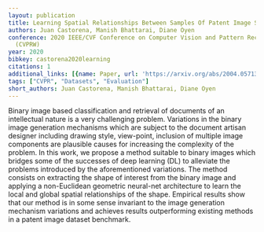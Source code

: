 ```yaml
---
layout: publication
title: Learning Spatial Relationships Between Samples Of Patent Image Shapes
authors: Juan Castorena, Manish Bhattarai, Diane Oyen
conference: 2020 IEEE/CVF Conference on Computer Vision and Pattern Recognition Workshops
  (CVPRW)
year: 2020
bibkey: castorena2020learning
citations: 1
additional_links: [{name: Paper, url: 'https://arxiv.org/abs/2004.05713'}]
tags: ["CVPR", "Datasets", "Evaluation"]
short_authors: Juan Castorena, Manish Bhattarai, Diane Oyen
---
```

Binary image based classification and retrieval of documents of an
intellectual nature is a very challenging problem. Variations in the binary
image generation mechanisms which are subject to the document artisan designer
including drawing style, view-point, inclusion of multiple image components are
plausible causes for increasing the complexity of the problem. In this work, we
propose a method suitable to binary images which bridges some of the successes
of deep learning (DL) to alleviate the problems introduced by the
aforementioned variations. The method consists on extracting the shape of
interest from the binary image and applying a non-Euclidean geometric
neural-net architecture to learn the local and global spatial relationships of
the shape. Empirical results show that our method is in some sense invariant to
the image generation mechanism variations and achieves results outperforming
existing methods in a patent image dataset benchmark.